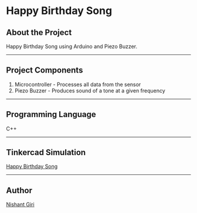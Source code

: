 # Happy Birthday Song

## About the Project

Happy Birthday Song using Arduino and Piezo Buzzer.

---

## Project Components

1. Microcontroller - Processes all data from the sensor
2. Piezo Buzzer - Produces sound of a tone at a given frequency

---

## Programming Language

C++

---

## Tinkercad Simulation

[Happy Birthday Song](https://www.tinkercad.com/things/cWmq4tOQpsM)

---

## Author

[Nishant Giri](https://github.com/nishant-giri "View Profile")